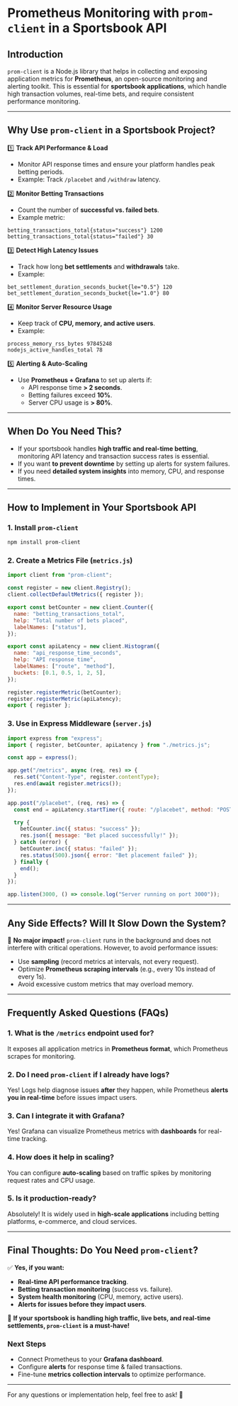 # Prometheus Monitoring with `prom-client` in a Sportsbook API

## **Introduction**
`prom-client` is a Node.js library that helps in collecting and exposing application metrics for **Prometheus**, an open-source monitoring and alerting toolkit. This is essential for **sportsbook applications**, which handle high transaction volumes, real-time bets, and require consistent performance monitoring.

---

## **Why Use `prom-client` in a Sportsbook Project?**

1️⃣ **Track API Performance & Load**  
   - Monitor API response times and ensure your platform handles peak betting periods.
   - Example: Track `/placebet` and `/withdraw` latency.

2️⃣ **Monitor Betting Transactions**  
   - Count the number of **successful vs. failed bets**.
   - Example metric:
   ```
   betting_transactions_total{status="success"} 1200
   betting_transactions_total{status="failed"} 30
   ```

3️⃣ **Detect High Latency Issues**  
   - Track how long **bet settlements** and **withdrawals** take.
   - Example:
   ```
   bet_settlement_duration_seconds_bucket{le="0.5"} 120
   bet_settlement_duration_seconds_bucket{le="1.0"} 80
   ```

4️⃣ **Monitor Server Resource Usage**  
   - Keep track of **CPU, memory, and active users**.
   - Example:
   ```
   process_memory_rss_bytes 97845248
   nodejs_active_handles_total 78
   ```

5️⃣ **Alerting & Auto-Scaling**  
   - Use **Prometheus + Grafana** to set up alerts if:
     - API response time **> 2 seconds**.
     - Betting failures exceed **10%**.
     - Server CPU usage is **> 80%**.

---

## **When Do You Need This?**
- If your sportsbook handles **high traffic and real-time betting**, monitoring API latency and transaction success rates is essential.
- If you want **to prevent downtime** by setting up alerts for system failures.
- If you need **detailed system insights** into memory, CPU, and response times.

---

## **How to Implement in Your Sportsbook API**

### **1. Install `prom-client`**
```bash
npm install prom-client
```

### **2. Create a Metrics File (`metrics.js`)**
```javascript
import client from "prom-client";

const register = new client.Registry();
client.collectDefaultMetrics({ register });

export const betCounter = new client.Counter({
  name: "betting_transactions_total",
  help: "Total number of bets placed",
  labelNames: ["status"],
});

export const apiLatency = new client.Histogram({
  name: "api_response_time_seconds",
  help: "API response time",
  labelNames: ["route", "method"],
  buckets: [0.1, 0.5, 1, 2, 5],
});

register.registerMetric(betCounter);
register.registerMetric(apiLatency);
export { register };
```

### **3. Use in Express Middleware (`server.js`)**
```javascript
import express from "express";
import { register, betCounter, apiLatency } from "./metrics.js";

const app = express();

app.get("/metrics", async (req, res) => {
  res.set("Content-Type", register.contentType);
  res.end(await register.metrics());
});

app.post("/placebet", (req, res) => {
  const end = apiLatency.startTimer({ route: "/placebet", method: "POST" });

  try {
    betCounter.inc({ status: "success" });
    res.json({ message: "Bet placed successfully!" });
  } catch (error) {
    betCounter.inc({ status: "failed" });
    res.status(500).json({ error: "Bet placement failed" });
  } finally {
    end();
  }
});

app.listen(3000, () => console.log("Server running on port 3000"));
```

---

## **Any Side Effects? Will It Slow Down the System?**
🚀 **No major impact!** `prom-client` runs in the background and does not interfere with critical operations. However, to avoid performance issues:
- Use **sampling** (record metrics at intervals, not every request).
- Optimize **Prometheus scraping intervals** (e.g., every 10s instead of every 1s).
- Avoid excessive custom metrics that may overload memory.

---

## **Frequently Asked Questions (FAQs)**

### **1. What is the `/metrics` endpoint used for?**
It exposes all application metrics in **Prometheus format**, which Prometheus scrapes for monitoring.

### **2. Do I need `prom-client` if I already have logs?**
Yes! Logs help diagnose issues **after** they happen, while Prometheus **alerts you in real-time** before issues impact users.

### **3. Can I integrate it with Grafana?**
Yes! Grafana can visualize Prometheus metrics with **dashboards** for real-time tracking.

### **4. How does it help in scaling?**
You can configure **auto-scaling** based on traffic spikes by monitoring request rates and CPU usage.

### **5. Is it production-ready?**
Absolutely! It is widely used in **high-scale applications** including betting platforms, e-commerce, and cloud services.

---

## **Final Thoughts: Do You Need `prom-client`?**
✅ **Yes, if you want:**
- **Real-time API performance tracking**.
- **Betting transaction monitoring** (success vs. failure).
- **System health monitoring** (CPU, memory, active users).
- **Alerts for issues before they impact users**.

🚀 **If your sportsbook is handling high traffic, live bets, and real-time settlements, `prom-client` is a must-have!**

### **Next Steps**
- Connect Prometheus to your **Grafana dashboard**.
- Configure **alerts** for response time & failed transactions.
- Fine-tune **metrics collection intervals** to optimize performance.

---

For any questions or implementation help, feel free to ask! 🚀

